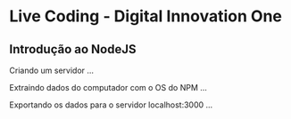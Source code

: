 # Live Coding - Digital Innovation One
## Introdução ao NodeJS

Criando um servidor ...

Extraindo dados do computador com o OS do NPM ...

Exportando os dados para o servidor localhost:3000 ...
